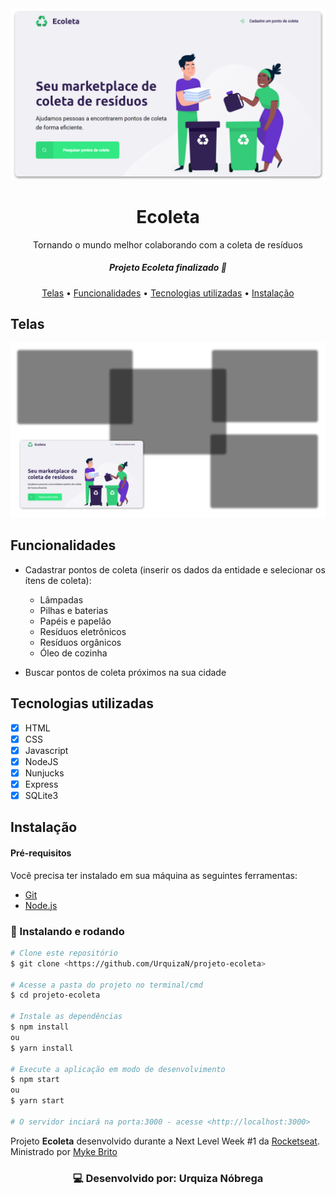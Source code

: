 <img src="/src/assets/banner.svg" />
<h1 align="center">Ecoleta</h1>
<p align="center">Tornando o mundo melhor colaborando com a coleta de resíduos</p>

 <h5 align="center"> Projeto Ecoleta finalizado 🚀 </h5>
<p align="center">
 <a href="#telas">Telas</a> •
 <a href="#funcionalidades">Funcionalidades</a> • 
 <a href="#tecnologias-utilizadas">Tecnologias utilizadas</a> • 
 <a href="#instalação">Instalação</a>
</p>

## Telas
<img src="/src/assets/screens.svg" />

## Funcionalidades
- Cadastrar pontos de coleta (inserir os dados da entidade e selecionar os ítens de coleta): 
  - Lâmpadas
  - Pilhas e baterias
  - Papéis e papelão
  - Resíduos eletrônicos
  - Resíduos orgânicos
  - Óleo de cozinha

- Buscar pontos de coleta próximos na sua cidade

## Tecnologias utilizadas
- [x] HTML
- [x] CSS
- [x] Javascript
- [x] NodeJS
- [x] Nunjucks
- [x] Express
- [x] SQLite3

## Instalação

#### Pré-requisitos
Você precisa ter instalado em sua máquina as seguintes ferramentas:
- [Git](https://git-scm.com)
- [Node.js](https://nodejs.org/en/) 

### 🎲 Instalando e rodando

```bash
# Clone este repositório
$ git clone <https://github.com/UrquizaN/projeto-ecoleta>

# Acesse a pasta do projeto no terminal/cmd
$ cd projeto-ecoleta

# Instale as dependências
$ npm install
ou
$ yarn install

# Execute a aplicação em modo de desenvolvimento
$ npm start
ou
$ yarn start

# O servidor inciará na porta:3000 - acesse <http://localhost:3000>
```

<p>Projeto <strong>Ecoleta</strong> desenvolvido durante a Next Level Week #1 da <a  href="https://rocketseat.com.br">Rocketseat</a>. Ministrado por <a href="https://github.com/maykbrito"> Myke Brito </a></p>



<h3 align="center">
💻 Desenvolvido por: Urquiza Nóbrega
</h3>
